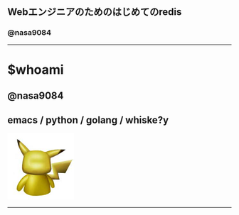 ## Webエンジニアのためのはじめてのredis
### @nasa9084

---

# $whoami
## @nasa9084
## emacs / python / golang / whiske?y
![ICON](assets/pika.jpg)

---
